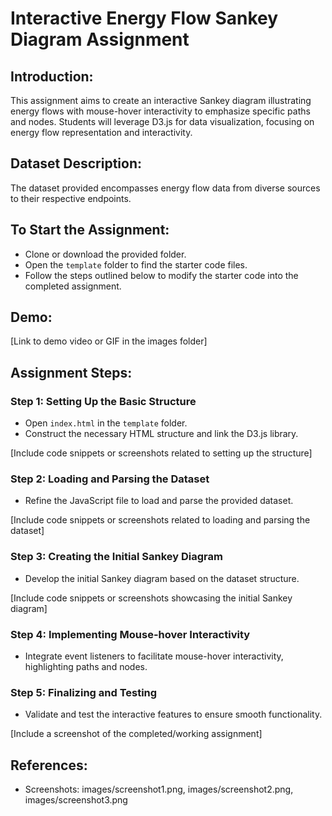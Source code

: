 # Interactive Energy Flow Sankey Diagram Assignment

## Introduction:
This assignment aims to create an interactive Sankey diagram illustrating energy flows with mouse-hover interactivity to emphasize specific paths and nodes. Students will leverage D3.js for data visualization, focusing on energy flow representation and interactivity.

## Dataset Description:
The dataset provided encompasses energy flow data from diverse sources to their respective endpoints.

## To Start the Assignment:
- Clone or download the provided folder.
- Open the `template` folder to find the starter code files.
- Follow the steps outlined below to modify the starter code into the completed assignment.

## Demo:
[Link to demo video or GIF in the images folder]

## Assignment Steps:
### Step 1: Setting Up the Basic Structure
- Open `index.html` in the `template` folder.
- Construct the necessary HTML structure and link the D3.js library.

[Include code snippets or screenshots related to setting up the structure]

### Step 2: Loading and Parsing the Dataset
- Refine the JavaScript file to load and parse the provided dataset.

[Include code snippets or screenshots related to loading and parsing the dataset]

### Step 3: Creating the Initial Sankey Diagram
- Develop the initial Sankey diagram based on the dataset structure.

[Include code snippets or screenshots showcasing the initial Sankey diagram]

### Step 4: Implementing Mouse-hover Interactivity
- Integrate event listeners to facilitate mouse-hover interactivity, highlighting paths and nodes.

### Step 5: Finalizing and Testing
- Validate and test the interactive features to ensure smooth functionality.

[Include a screenshot of the completed/working assignment]

## References:
- Screenshots: images/screenshot1.png, images/screenshot2.png, images/screenshot3.png

